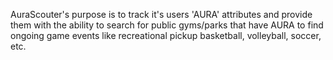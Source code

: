AuraScouter's purpose is to track it's users 'AURA' attributes and provide them with the ability to search for public gyms/parks that have AURA to find ongoing game events like recreational pickup basketball, volleyball, soccer, etc.